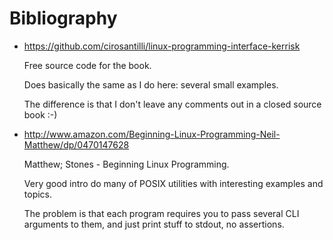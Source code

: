 # Bibliography

-   <https://github.com/cirosantilli/linux-programming-interface-kerrisk>

    Free source code for the book.

    Does basically the same as I do here: several small examples.

    The difference is that I don't leave any comments out in a closed source book :-)

-   <http://www.amazon.com/Beginning-Linux-Programming-Neil-Matthew/dp/0470147628>

    Matthew; Stones - Beginning Linux Programming.

    Very good intro do many of POSIX utilities with interesting examples and topics.

    The problem is that each program requires you to pass several CLI arguments to them, and just print stuff to stdout, no assertions.
